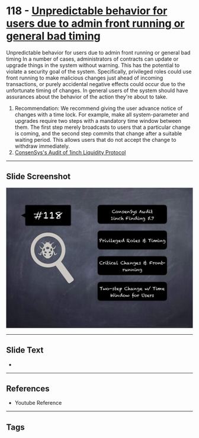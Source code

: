 
# 118 - [Unpredictable behavior for users due to admin front running or general bad timing](./Unpredictable%20behavior%20for%20users%20due%20to%20admin%20front%20running%20or%20general%20bad%20timing.md)

Unpredictable behavior for users due to admin front running or general bad timing In a number of cases, administrators of contracts can update or upgrade things in the system without warning. This has the potential to violate a security goal of the system. Specifically, privileged roles could use front running to make malicious changes just ahead of incoming transactions, or purely accidental negative effects could occur due to the unfortunate timing of changes. In general users of the system should have assurances about the behavior of the action they're about to take.


1. Recommendation: We recommend giving the user advance notice of changes with a time lock. For example, make all system-parameter and upgrades require two steps with a mandatory time window between them. The first step merely broadcasts to users that a particular change is coming, and the second step commits that change after a suitable waiting period. This allows users that do not accept the change to withdraw immediately.
2. [ConsenSys's Audit of 1inch Liquidity Protocol](https://consensys.net/diligence/audits/2020/12/1inch-liquidity-protocol/#unpredictable-behavior-for-users-due-to-admin-front-running-or-general-bad-timing)


___
## Slide Screenshot
![118.png](../../images/8.%20Audit%20Findings%20201/118.png)
___
## Slide Text
- 
___
## References
- Youtube Reference
___
## Tags

